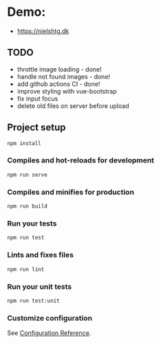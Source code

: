 # Demo:
- https://nielshtg.dk

## TODO 
- throttle image loading - done!
- handle not found images - done!
- add github actions CI - done!
- improve styling with vue-bootstrap
- fix input focus
- delete old files on server before upload

## Project setup
```
npm install
```

### Compiles and hot-reloads for development
```
npm run serve
```

### Compiles and minifies for production
```
npm run build
```

### Run your tests
```
npm run test
```

### Lints and fixes files
```
npm run lint
```

### Run your unit tests
```
npm run test:unit
```

### Customize configuration
See [Configuration Reference](https://cli.vuejs.org/config/).
